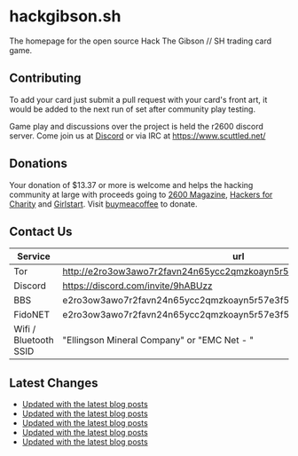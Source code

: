 # hackgibson.sh
The homepage for the open source Hack The Gibson // SH trading card game.


## Contributing

To add your card just submit a pull request with your card's front art, it would be added to the next run of set after community play testing.

Game play and discussions over the project is held the r2600 discord server. Come join us at [Discord](https://discord.com/invite/9hABUzz) or via IRC at https://www.scuttled.net/


## Donations

Your donation of $13.37 or more is welcome and helps the hacking community at large with proceeds going to [2600 Magazine](https://2600.com/), [Hackers for Charity](https://hackersforcharity.org) and [Girlstart](https://girlstart.org).  Visit [buymeacoffee](https://www.buymeacoffee.com/hackgibson.sh) to donate.


## Contact Us

Service | url
-|-
Tor | http://e2ro3ow3awo7r2favn24n65ycc2qmzkoayn5r57e3f56nvjwdcgg32ad.onion
Discord | https://discord.com/invite/9hABUzz
BBS | e2ro3ow3awo7r2favn24n65ycc2qmzkoayn5r57e3f56nvjwdcgg32ad.onion:23
FidoNET | e2ro3ow3awo7r2favn24n65ycc2qmzkoayn5r57e3f56nvjwdcgg32ad.onion:24554
Wifi / Bluetooth SSID | "Ellingson Mineral Company" or "EMC Net - <fidonet address>"

## Latest Changes
<!-- BLOG-POST-LIST:START -->
- [Updated with the latest blog posts](https://github.com/DFW2600/hackgibson.sh/commit/2bd83fccf93a90d5b7433b46f74a9a4bf4dbfb3b)
- [Updated with the latest blog posts](https://github.com/DFW2600/hackgibson.sh/commit/5873315f2aa6ba3b97fab3f2316864d193052463)
- [Updated with the latest blog posts](https://github.com/DFW2600/hackgibson.sh/commit/9b7ead16f4c09609c07155b97a237be5f606216e)
- [Updated with the latest blog posts](https://github.com/DFW2600/hackgibson.sh/commit/cc35bd4c37bad48b00c9bf8ce422461968075694)
- [Updated with the latest blog posts](https://github.com/DFW2600/hackgibson.sh/commit/a66eaf8d02cfa3bc9e89bd933904742632aa10e6)
<!-- BLOG-POST-LIST:END -->
